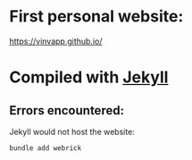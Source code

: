 # First personal website:

https://vinvapp.github.io/

# Compiled with [Jekyll](https://jekyllrb.com)

## Errors encountered:

Jekyll would not host the website:
``` bash
bundle add webrick
```